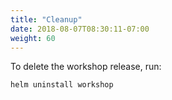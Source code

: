 ```yaml
---
title: "Cleanup"
date: 2018-08-07T08:30:11-07:00
weight: 60
---
```


To delete the workshop release, run:

```sh
helm uninstall workshop
```
